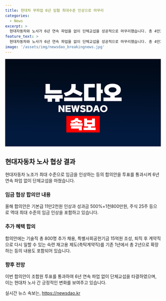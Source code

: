 ```yaml
---
title: 현대차 무파업 6년 임협 최대수준 인상으로 마무리
categories:
  - News
excerpt: >
  현대자동차와 노사가 6년 연속 파업을 없이 단체교섭을 성공적으로 마무리했습니다. 총 4만3285명의 조합원 대상으로 찬반투표를 실시한 결과, 84.53%의 투표율과 58.93%의 찬성으로 임금협상 합의안을 가결했습니다. 이번 합의안은 역대 최대 수준의 임금 인상과 함께 추가 채용, 특별사회공헌기금 조성, 그리고 촉탁계약직 제도 확장 등을 포함하고 있어, 현대차 노사가 6년 연속 파업을 막아냈다는 의미가 큽니다.
feature_text: >
  현대자동차와 노사가 6년 연속 파업을 없이 단체교섭을 성공적으로 마무리했습니다. 총 4만3285명의 조합원 대상으로 찬반투표를 실시한 결과, 84.53%의 투표율과 58.93%의 찬성으로 임금협상 합의안을 가결했습니다. 이번 합의안은 역대 최대 수준의 임금 인상과 함께 추가 채용, 특별사회공헌기금 조성, 그리고 촉탁계약직 제도 확장 등을 포함하고 있어, 현대차 노사가 6년 연속 파업을 막아냈다는 의미가 큽니다.
image: '/assets/img/newsdao_breakingnews.jpg'
---
```


<p><img src="/assets/img/newsdao_breakingnews.jpg" alt="implanttips 속보" /></p>

<h2 data-ke-size="size26">현대자동차 노사 협상 결과</h2>

<p data-ke-size="size16">현대자동차 노조가 최대 수준으로 임금을 인상하는 등의 합의안을 투표를 통과시켜 6년 연속 파업 없이 단체교섭을 마쳤습니다.</p>

<h3>임금 협상 합의안 내용</h3>

<p data-ke-size="size16">올해 합의안은 기본급 11만2천원 인상과 성과금 500%+1천800만원, 주식 25주 등으로 역대 최대 수준의 임금 인상을 포함하고 있습니다.</p>

<h3>추가 혜택 합의</h3>

<p data-ke-size="size16">합의안에는 기술직 총 800명 추가 채용, 특별사회공헌기금 15억원 조성, 퇴직 후 계약직으로 다시 일할 수 있는 숙련 재고용 제도(촉탁계약직)를 기존 1년에서 총 2년으로 확장하는 등의 내용도 포함되어 있습니다.</p>

<h3>향후 전망</h3>

<p data-ke-size="size16">이번 합의안이 조합원 투표를 통과하여 6년 연속 파업 없이 단체교섭을 타결하였으며, 이는 현대차 노사 간 긍정적인 변화를 보여주고 있습니다.</p>
실시간 뉴스 속보는, <a href="https://newsdao.kr" rel="dofollow">https://newsdao.kr</a>


